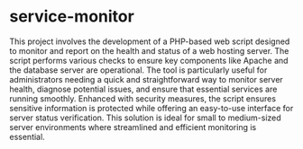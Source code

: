 # service-monitor

This project involves the development of a PHP-based web script designed to monitor and report on the health and status of a web hosting server. The script performs various checks to ensure key components like Apache and the database server are operational. The tool is particularly useful for administrators needing a quick and straightforward way to monitor server health, diagnose potential issues, and ensure that essential services are running smoothly. Enhanced with security measures, the script ensures sensitive information is protected while offering an easy-to-use interface for server status verification. This solution is ideal for small to medium-sized server environments where streamlined and efficient monitoring is essential.
